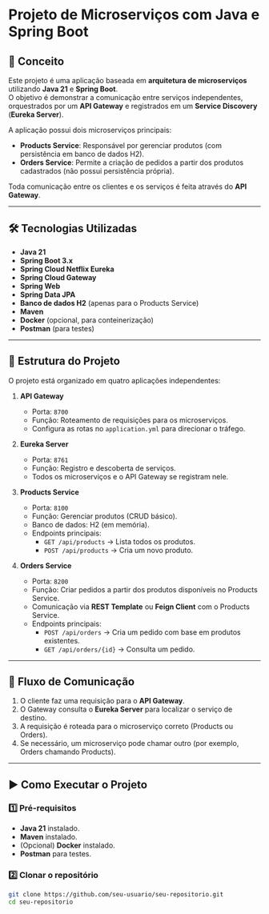 # Projeto de Microserviços com Java e Spring Boot

## 📌 Conceito
Este projeto é uma aplicação baseada em **arquitetura de microserviços** utilizando **Java 21** e **Spring Boot**.  
O objetivo é demonstrar a comunicação entre serviços independentes, orquestrados por um **API Gateway** e registrados em um **Service Discovery** (**Eureka Server**).  

A aplicação possui dois microserviços principais:
- **Products Service**: Responsável por gerenciar produtos (com persistência em banco de dados H2).
- **Orders Service**: Permite a criação de pedidos a partir dos produtos cadastrados (não possui persistência própria).

Toda comunicação entre os clientes e os serviços é feita através do **API Gateway**.

---

## 🛠 Tecnologias Utilizadas
- **Java 21**
- **Spring Boot 3.x**
- **Spring Cloud Netflix Eureka**
- **Spring Cloud Gateway**
- **Spring Web**
- **Spring Data JPA**
- **Banco de dados H2** (apenas para o Products Service)
- **Maven**
- **Docker** (opcional, para conteinerização)
- **Postman** (para testes)

---

## 📂 Estrutura do Projeto
O projeto está organizado em quatro aplicações independentes:

1. **API Gateway**
   - Porta: `8700`
   - Função: Roteamento de requisições para os microserviços.
   - Configura as rotas no `application.yml` para direcionar o tráfego.

2. **Eureka Server**
   - Porta: `8761`
   - Função: Registro e descoberta de serviços.
   - Todos os microserviços e o API Gateway se registram nele.

3. **Products Service**
   - Porta: `8100`
   - Função: Gerenciar produtos (CRUD básico).
   - Banco de dados: H2 (em memória).
   - Endpoints principais:
     - `GET /api/products` → Lista todos os produtos.
     - `POST /api/products` → Cria um novo produto.

4. **Orders Service**
   - Porta: `8200`
   - Função: Criar pedidos a partir dos produtos disponíveis no Products Service.
   - Comunicação via **REST Template** ou **Feign Client** com o Products Service.
   - Endpoints principais:
     - `POST /api/orders` → Cria um pedido com base em produtos existentes.
     - `GET /api/orders/{id}` → Consulta um pedido.

---

## 🔄 Fluxo de Comunicação
1. O cliente faz uma requisição para o **API Gateway**.
2. O Gateway consulta o **Eureka Server** para localizar o serviço de destino.
3. A requisição é roteada para o microserviço correto (Products ou Orders).
4. Se necessário, um microserviço pode chamar outro (por exemplo, Orders chamando Products).

---

## ▶ Como Executar o Projeto

### 1️⃣ Pré-requisitos
- **Java 21** instalado.
- **Maven** instalado.
- (Opcional) **Docker** instalado.
- **Postman** para testes.

### 2️⃣ Clonar o repositório
```bash
git clone https://github.com/seu-usuario/seu-repositorio.git
cd seu-repositorio

